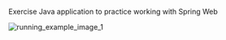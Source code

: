 Exercise Java application to practice working with Spring Web


![running_example_image_1](https://user-images.githubusercontent.com/96319211/235741917-f1c65e51-d581-4a52-a01a-3feda52d5497.png)
